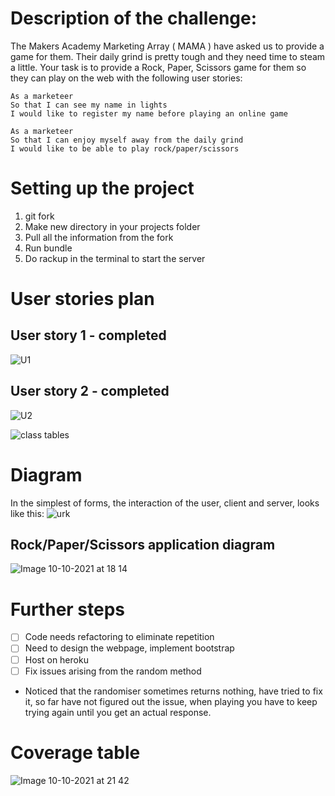 # Description of the challenge:

The Makers Academy Marketing Array ( MAMA ) have asked us to provide a game for them. Their daily grind is pretty tough and they need time to steam a little.
Your task is to provide a Rock, Paper, Scissors game for them so they can play on the web with the following user stories:
```
As a marketeer
So that I can see my name in lights
I would like to register my name before playing an online game

As a marketeer
So that I can enjoy myself away from the daily grind
I would like to be able to play rock/paper/scissors
```

# Setting up the project

1. git fork
2. Make new directory in your projects folder
3. Pull all the information from the fork 
4. Run bundle
5. Do rackup in the terminal to start the server


# User stories plan
## User story 1 - completed
![U1](https://user-images.githubusercontent.com/80968551/136711656-fd0159ff-2cf8-402d-bfd9-48a315ef2f33.PNG)

## User story 2 - completed
![U2](https://user-images.githubusercontent.com/80968551/136711659-d36015b1-62c6-475c-a444-ae4c092c8a6a.PNG)



![class tables](https://user-images.githubusercontent.com/80968551/136711671-8c1ddbe3-9b88-4081-a432-fb53aec51cb7.PNG)

# Diagram
In the simplest of forms, the interaction of the user, client and server, looks like this:
![urk](https://user-images.githubusercontent.com/80968551/136711849-9252cca0-c919-4c01-acc9-9bad04924dc7.PNG)

## Rock/Paper/Scissors application diagram 
![Image 10-10-2021 at 18 14](https://user-images.githubusercontent.com/80968551/136712079-cfa8827a-94c3-4157-bb82-a0f7c5660bca.jpg)


# Further steps
- [ ] Code needs refactoring to eliminate repetition
- [ ] Need to design the webpage, implement bootstrap
- [ ] Host on heroku
- [ ] Fix issues arising from the random method
* Noticed that the randomiser sometimes returns nothing, have tried to fix it, so far have not figured out the issue, when playing you have to keep trying again until you get an actual response.

# Coverage table
![Image 10-10-2021 at 21 42](https://user-images.githubusercontent.com/80968551/136712468-93bfb059-fa4c-4068-9b96-405a1690f965.jpg)
